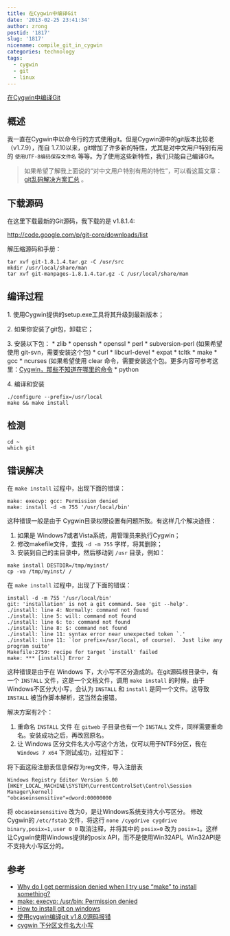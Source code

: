 ```yaml
---
title: 在Cygwin中编译Git
date: '2013-02-25 23:41:34'
author: zrong
postid: '1817'
slug: '1817'
nicename: compile_git_in_cygwin
categories: technology
tags:
  - cygwin
  - git
  - linux
---
```


[在Cygwin中编译Git](https://blog.zengrong.net/post/1817.html)

## 概述

我一直在Cygwin中以命令行的方式使用git。但是Cygwin源中的git版本比较老（v1.7.9），而自 1.7.10以来，git增加了许多新的特性，尤其是对中文用户特别有用的 `使用UTF-8编码保存文件名` 等等。为了使用这些新特性，我们只能自己编译Git。

> 如果希望了解我上面说的“对中文用户特别有用的特性”，可以看这篇文章：[git乱码解决方案汇总][1] 。

## 下载源码

在这里下载最新的Git源码，我下载的是 v1.8.1.4:

<http://code.google.com/p/git-core/downloads/list>

解压缩源码和手册：<!--more-->

``` shell
tar xvf git-1.8.1.4.tar.gz -C /usr/src
mkdir /usr/local/share/man
tar xvf git-manpages-1.8.1.4.tar.gz -C /usr/local/share/man
```

## 编译过程

1\. 使用Cygwin提供的setup.exe工具将其升级到最新版本；

2\. 如果你安装了git包，卸载它；

3\. 安装以下包：
	* zlib
	* openssh
	* openssl
	* perl
	* subversion-perl (如果希望使用 git-svn，需要安装这个包)
	* curl
	* libcurl-devel
	* expat
	* tcltk
	* make
	* gcc
	* ncurses (如果希望使用 clear 命令，需要安装这个包。更多内容可参考这里：[Cygwin，那些不知道在哪里的命令][2]
	* python

4\. 编译和安装  

``` shell
./configure --prefix=/usr/local
make && make install
```

## 检测

``` shell
cd ~
which git
```

## 错误解决

在 `make install` 过程中，出现下面的错误：

``` shell
make: execvp: gcc: Permission denied
make: install -d -m 755 '/usr/local/bin'
```

这种错误一般是由于 Cygwin目录权限设置有问题所致。有这样几个解决途径：

1. 如果是 Windows7或者Vista系统，用管理员来执行Cygwin；
2. 修改makefile文件，查找 `-d -m 755` 字样，将其删除；
3. 安装到自己的主目录中，然后移动到 `/usr` 目录，例如：

``` shell
make install DESTDIR=/tmp/myinst/
cp -va /tmp/myinst/ /
```

在 `make install` 过程中，出现了下面的错误：

``` shell
install -d -m 755 '/usr/local/bin'
git: 'installation' is not a git command. See 'git --help'.
./install: line 4: Normally: command not found
./install: line 5: will: command not found
./install: line 6: to: command not found
./install: line 8: $: command not found
./install: line 11: syntax error near unexpected token `.'
./install: line 11: `(or prefix=/usr/local, of course).  Just like any program suite'
Makefile:2759: recipe for target `install' failed
make: *** [install] Error 2
```

这种错误是由于在 Windows 下，大小写不区分造成的。在git源码根目录中，有一个 `INSTALL` 文件，这是一个文档文件，调用 `make install` 的时候，由于Windows不区分大小写，会认为 `INSTALL` 和 `install` 是同一个文件。这导致 `INSTALL` 被当作脚本解析，这当然会报错。

解决方案有2个：

1. 重命名 `INSTALL` 文件 在 `gitweb` 子目录也有一个 `INSTALL` 文件，同样需要重命名。安装成功之后，再改回原名。
2. 让 Windows 区分文件名大小写这个方法，仅可以用于NTFS分区，我在 `Windows 7 x64` 下测试成功，过程如下：  

将下面这段注册表信息保存为reg文件，导入注册表  

```
Windows Registry Editor Version 5.00
[HKEY_LOCAL_MACHINE\SYSTEM\CurrentControlSet\Control\Session Manager\kernel]
"obcaseinsensitive"=dword:00000000
```

将 `obcaseinsensitive` 改为0，是让Windows系统支持大小写区分。
修改Cygwin的 `/etc/fstab` 文件，将这行 `none /cygdrive cygdrive binary,posix=1,user 0 0` 取消注释，并将其中的 `posix=0` 改为 `posix=1`。这样让Cygwin使用Windows提供的posix API，而不是使用Win32API。Win32API是不支持大小写区分的。

## 参考

* [Why do I get permission denied when I try use “make” to install something?](http://stackoverflow.com/questions/9106536/why-do-i-get-permission-denied-when-i-try-use-make-to-install-something)
* [make: execvp: /usr/bin: Permission denied](https://bbs.archlinux.org/viewtopic.php?id=57631)
* [How to install git on windows](http://blog.laranjee.com/how-to-install-git-on-windows/)
* [使用cygwin编译git v1.8.0源码报错](http://bbs.csdn.net/topics/390254119)
* [cygwin 下分区文件名大小写](http://blog.chinaunix.net/uid-20727076-id-1885394.html)

[1]: https://blog.zengrong.net/post/1249.html
[2]: https://blog.zengrong.net/post/1812.html
